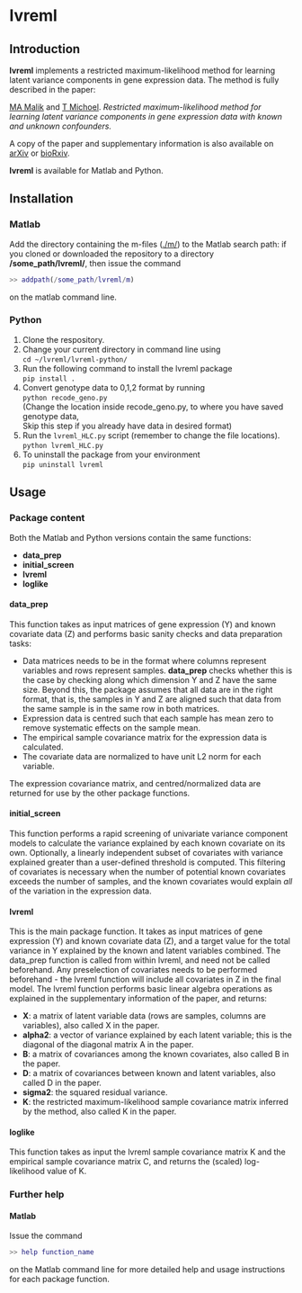 # lvreml

## Introduction

**lvreml** implements a restricted maximum-likelihood method for learning latent variance components in gene expression data. The method is fully described in the paper:

[MA Malik](https://www.uib.no/en/persons/Muhammad.Ammar.Malik) and [T Michoel](https://lab.michoel.info). *Restricted maximum-likelihood method for learning latent variance components in gene expression data with known and unknown confounders.*

A copy of the paper and supplementary information is also available on [arXiv](https://arxiv.org/abs/2005.02921) or [bioRxiv](https://doi.org/10.1101/2020.05.06.080648).

**lvreml** is available for Matlab and Python.

## Installation

### Matlab

Add the directory containing the m-files ([./m/](./m/)) to the Matlab search path: if you cloned or downloaded the repository to a directory **/some_path/lvreml/**, then issue the command

```matlab
>> addpath(/some_path/lvreml/m)
```

on the matlab command line.

### Python
1. Clone the respository.
2. Change your current directory in command line using\
<code>cd ~/lvreml/lvreml-python/</code>
3. Run the following command to install the lvreml package\
<code>pip install .</code>
4. Convert genotype data to 0,1,2 format by running\
<code>python recode_geno.py</code>\
(Change the location inside recode_geno.py, to where you have saved genotype data,\
Skip this step if you already have data in desired format)
5. Run the <code>lvreml_HLC.py</code> script (remember to change the file locations).\
<code>python lvreml_HLC.py</code>
6. To uninstall the package from your environment\
<code>pip uninstall lvreml</code>

## Usage

### Package content

Both the Matlab and Python versions contain the same functions:

* **data_prep**
* **initial_screen**
* **lvreml**
* **loglike**


#### data_prep

This function takes as input matrices of gene expression (Y) and known covariate data (Z) and performs basic sanity checks and data preparation tasks:

* Data matrices needs to be in the format where columns represent variables and rows represent samples. **data_prep** checks whether this is the case by checking along which dimension Y and Z have the same size. Beyond this, the package assumes that all data are in the right format, that is, the samples in Y and Z are aligned such that data from the same sample is in the same row in both matrices.
* Expression data is centred such that each sample has mean zero to remove systematic effects on the sample mean.
* The empirical sample covariance matrix for the expression data is calculated.
* The covariate data are normalized to have unit L2 norm for each variable.

The expression covariance matrix, and centred/normalized data are returned for use by the other package functions.

#### initial_screen

This function performs a rapid screening of univariate variance component models to calculate the variance explained by each known covariate on its own. Optionally, a linearly independent subset of covariates with variance explained greater than a user-defined threshold is computed. This filtering of covariates is necessary when the number of potential known covariates exceeds the number of samples, and the known covariates would explain *all* of the variation in the expression data.

#### lvreml

This is the main package function. It takes as input matrices of gene expression (Y) and known covariate data (Z), and a target value for the total variance in Y explained by the known and latent variables combined. The data_prep function is called from within lvreml, and need not be called beforehand. Any preselection of covariates needs to be performed beforehand - the lvreml function will include all covariates in Z in the final model. The lvreml function performs basic linear algebra operations as explained in the supplementary information of the paper, and returns:

* **X**: a matrix of latent variable data (rows are samples, columns are variables), also called X in the paper.
* **alpha2**: a vector of variance explained by each latent variable; this is the diagonal of the diagonal matrix A in the paper.
* **B**: a matrix of covariances among the known covariates, also called B in the paper.
* **D**: a matrix of covariances between known and latent variables, also called D in the paper.
* **sigma2**: the squared residual variance.
* **K**: the restricted maximum-likelihood sample covariance matrix inferred by the method, also called K in the paper.

#### loglike

This function takes as input the lvreml sample covariance matrix K and the empirical sample covariance matrix C, and returns the (scaled) log-likelihood value of K.

### Further help

#### Matlab

Issue the command

```matlab
>> help function_name
```

on the Matlab command line for more detailed help and usage instructions for each package function.



